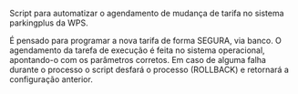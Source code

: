 Script para automatizar o agendamento de mudança de tarifa no sistema parkingplus da WPS.

É pensado para programar a nova tarifa de forma SEGURA, via banco.
O agendamento da tarefa de execução é feita no sistema operacional, apontando-o com os parâmetros corretos.
Em caso de alguma falha durante o processo o script desfará o processo (ROLLBACK) e retornará a configuração anterior.